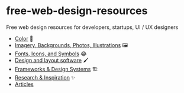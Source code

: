 # free-web-design-resources
Free web design resources for developers, startups, UI / UX designers

- [Color](https://github.com/ann-kilzer/free-web-design-resources/blob/main/COLOR.md) 🌈
- [Imagery, Backgrounds, Photos, Illustrations](https://github.com/ann-kilzer/free-web-design-resources/blob/main/ASSETS.md) 🖼️
- [Fonts, Icons, and Symbols](https://github.com/ann-kilzer/free-web-design-resources/blob/main/FONTS_ICONS_SYMBOLS.md) 😂
- [Design and layout software](https://github.com/ann-kilzer/free-web-design-resources/blob/main/DESIGN_SOFTWARE.md) 🖌️
- [Frameworks & Design Systems](https://github.com/ann-kilzer/free-web-design-resources/blob/main/FRAMEWORKS.md) 🏗️
- [Research & Inspiration](https://github.com/ann-kilzer/free-web-design-resources/blob/main/RESEARCH_INSPIRATION.md) ✨
- [Articles](https://github.com/ann-kilzer/free-web-design-resources/blob/main/ARTICLES.md)
